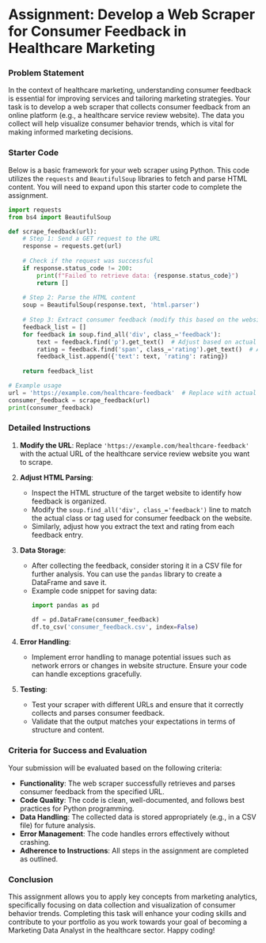 # Assignment: Develop a Web Scraper for Consumer Feedback in Healthcare Marketing

### Problem Statement
In the context of healthcare marketing, understanding consumer feedback is essential for improving services and tailoring marketing strategies. Your task is to develop a web scraper that collects consumer feedback from an online platform (e.g., a healthcare service review website). The data you collect will help visualize consumer behavior trends, which is vital for making informed marketing decisions.

### Starter Code
Below is a basic framework for your web scraper using Python. This code utilizes the `requests` and `BeautifulSoup` libraries to fetch and parse HTML content. You will need to expand upon this starter code to complete the assignment.

```python
import requests
from bs4 import BeautifulSoup

def scrape_feedback(url):
    # Step 1: Send a GET request to the URL
    response = requests.get(url)
    
    # Check if the request was successful
    if response.status_code != 200:
        print(f"Failed to retrieve data: {response.status_code}")
        return []
    
    # Step 2: Parse the HTML content
    soup = BeautifulSoup(response.text, 'html.parser')
    
    # Step 3: Extract consumer feedback (modify this based on the website structure)
    feedback_list = []
    for feedback in soup.find_all('div', class_='feedback'):
        text = feedback.find('p').get_text()  # Adjust based on actual HTML structure
        rating = feedback.find('span', class_='rating').get_text()  # Adjust as needed
        feedback_list.append({'text': text, 'rating': rating})
    
    return feedback_list

# Example usage
url = 'https://example.com/healthcare-feedback'  # Replace with actual URL
consumer_feedback = scrape_feedback(url)
print(consumer_feedback)
```

### Detailed Instructions
1. **Modify the URL**: Replace `'https://example.com/healthcare-feedback'` with the actual URL of the healthcare service review website you want to scrape.

2. **Adjust HTML Parsing**:
   - Inspect the HTML structure of the target website to identify how feedback is organized.
   - Modify the `soup.find_all('div', class_='feedback')` line to match the actual class or tag used for consumer feedback on the website.
   - Similarly, adjust how you extract the text and rating from each feedback entry.

3. **Data Storage**: 
   - After collecting the feedback, consider storing it in a CSV file for further analysis. You can use the `pandas` library to create a DataFrame and save it.
   - Example code snippet for saving data:
     ```python
     import pandas as pd

     df = pd.DataFrame(consumer_feedback)
     df.to_csv('consumer_feedback.csv', index=False)
     ```

4. **Error Handling**: 
   - Implement error handling to manage potential issues such as network errors or changes in website structure. Ensure your code can handle exceptions gracefully.

5. **Testing**:
   - Test your scraper with different URLs and ensure that it correctly collects and parses consumer feedback.
   - Validate that the output matches your expectations in terms of structure and content.

### Criteria for Success and Evaluation
Your submission will be evaluated based on the following criteria:

- **Functionality**: The web scraper successfully retrieves and parses consumer feedback from the specified URL.
- **Code Quality**: The code is clean, well-documented, and follows best practices for Python programming.
- **Data Handling**: The collected data is stored appropriately (e.g., in a CSV file) for future analysis.
- **Error Management**: The code handles errors effectively without crashing.
- **Adherence to Instructions**: All steps in the assignment are completed as outlined.

### Conclusion
This assignment allows you to apply key concepts from marketing analytics, specifically focusing on data collection and visualization of consumer behavior trends. Completing this task will enhance your coding skills and contribute to your portfolio as you work towards your goal of becoming a Marketing Data Analyst in the healthcare sector. Happy coding!